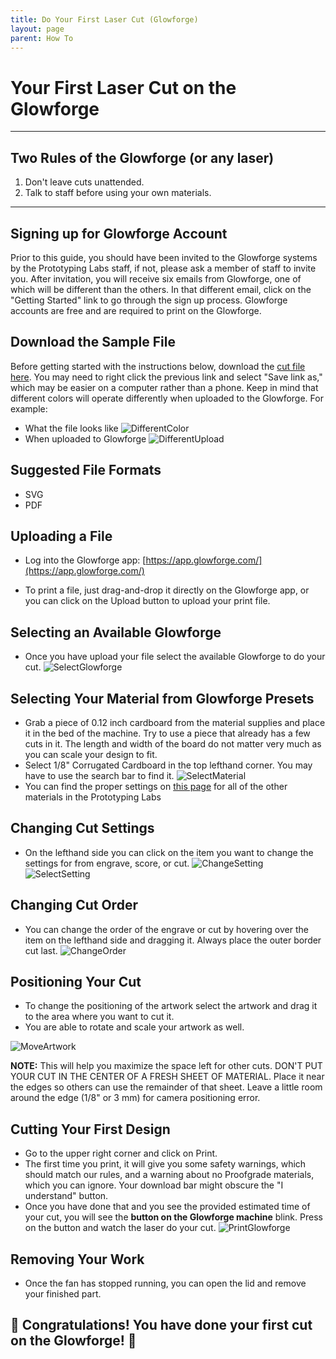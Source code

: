 ```yaml
---
title: Do Your First Laser Cut (Glowforge)
layout: page
parent: How To
---
```


# Your First Laser Cut on the Glowforge

---
## Two Rules of the Glowforge (or any laser)

1. Don't leave cuts unattended.
1. Talk to staff before using your own materials.

---

## Signing up for Glowforge Account
Prior to this guide, you should have been invited to the Glowforge systems by the Prototyping Labs staff, if not, please ask a member of staff to invite you. After invitation, you will receive six emails from Glowforge, one of which will be different than the others. In that different email, click on the "Getting Started" link to go through the sign up process. Glowforge accounts are free and are required to print on the Glowforge.

## Download the Sample File

Before getting started with the instructions below, download the [cut file here](/assets/images/first_laser_cut/gix_first_cut.svg). You may need to right click the previous link and select "Save link as," which may be easier on a computer rather than a phone. Keep in mind that different colors will operate differently when uploaded to the Glowforge. For example:

- What the file looks like
  ![DifferentColor](/assets/images/first_laser_cut/different_color.png)
- When uploaded to Glowforge
  ![DifferentUpload](/assets/images/first_laser_cut/uploaded_file.jpg)

## Suggested File Formats

- SVG
- PDF

## Uploading a File

- Log into the Glowforge app: [https://app.glowforge.com/](https://app.glowforge.com/)

- To print a file, just drag-and-drop it directly on the Glowforge app, or you can click on the Upload button to upload your print file.

## Selecting an Available Glowforge

- Once you have upload your file select the available Glowforge to do your cut.
  ![SelectGlowforge](/assets/images/first_laser_cut/select_glowforge.gif)

## Selecting Your Material from Glowforge Presets

- Grab a piece of 0.12 inch cardboard from the material supplies and place it in the bed of the machine. Try to use a piece that already has a few cuts in it. The length and width of the board do not matter very much as you can scale your design to fit.
- Select 1/8" Corrugated Cardboard in the top lefthand corner. You may have to use the search bar to find it.
  ![SelectMaterial](/assets/images/first_laser_cut/select_material.png)
- You can find the proper settings on [this page](https://gixlabs.github.io/laser_cutters/glowforge.html) for all of the other materials in the Prototyping Labs

## Changing Cut Settings

- On the lefthand side you can click on the item you want to change the settings for from engrave, score, or cut.
  ![ChangeSetting](/assets/images/first_laser_cut/change_settings.png)
  ![SelectSetting](/assets/images/first_laser_cut/select_settings.jpg)

## Changing Cut Order

- You can change the order of the engrave or cut by hovering over the item on the lefthand side and dragging it. Always place the outer border cut last.
  ![ChangeOrder](/assets/images/first_laser_cut/change_order.gif)

## Positioning Your Cut

- To change the positioning of the artwork select the artwork and drag it to the area where you want to cut it.
- You are able to rotate and scale your artwork as well.

![MoveArtwork](/assets/images/first_laser_cut/move_artwork.gif)

**NOTE:** This will help you maximize the space left for other cuts. DON'T PUT YOUR CUT IN THE CENTER OF A FRESH SHEET OF MATERIAL. Place it near the edges so others can use the remainder of that sheet. Leave a little room around the edge (1/8" or 3 mm) for camera positioning error.

## Cutting Your First Design

- Go to the upper right corner and click on Print.
- The first time you print, it will give you some safety warnings, which should match our rules, and a warning about no Proofgrade materials, which you can ignore. Your download bar might obscure the "I understand" button.
- Once you have done that and you see the provided estimated time of your cut, you will see the **button on the Glowforge machine** blink. Press on the button and watch the laser do your cut.
  ![PrintGlowforge](/assets/images/first_laser_cut/print_glowforge.gif)

## Removing Your Work
- Once the fan has stopped running, you can open the lid and remove your finished part.

## 🎉 **Congratulations! You have done your first cut on the Glowforge!** 🎉
